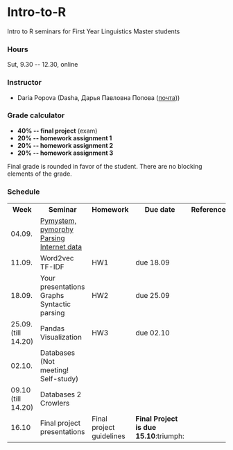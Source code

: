 # Intro-to-R

Intro to R seminars for First Year Linguistics Master students

### Hours

Sut, 9.30 -- 12.30, online

### Instructor
* Daria Popova (Dasha, Дарья Павловна Попова ([почта](mailto:daschapopowa@gmail.com)))

### Grade calculator
* **40% -- final project** (exam)
* **20% -- homework assignment 1** 
* **20% -- homework assignment 2** 
* **20% -- homework assignment 3** 

Final grade is rounded in favor of the student. There are no blocking elements of the grade.

### Schedule
<table>
  <tr>
    <th>Week</th>
    <th>Seminar</th>
    <th>Homework</th>
    <th>Due date</th>
    <th>Reference</th>
  </tr>
   <tr>
    <td>04.09.</td>
    <td><a href="https://github.com/dashapopova/Data-Analysis-Python-II/blob/main/03.09/PPSem1.ipynb">Pymystem, pymorphy</a><br>
    <a href="https://github.com/dashapopova/Data-Analysis-Python-II/blob/main/03.09/PPSem2.ipynb">Parsing Internet data</a></td>
    <td></td>
    <td></td>
    <td>
    </td>
  </tr>
  <tr>
    <td>11.09.</td>
    <td>Word2vec<br>
      TF-IDF
    </td>
    <td>HW1</td>
    <td>due 18.09</td>
    <td>
    </td>
  </tr>
    <td>18.09.</td>
    <td>Your presentations<br>
       Graphs<br>
      Syntactic parsing</td>
    <td>HW2</td>
    <td>due 25.09</td>
    <td></td>
   </tr>
    <tr>
    <td>25.09. (till 14.20)</td>
    <td>Pandas<br>
      Visualization</td>
    <td>HW3</td>
    <td>due 02.10</td>
    <td>
  </td>
  </tr>
    <tr>
    <td>02.10.</td>
    <td>Databases (Not meeting! Self-study)
  </td>
    <td></td>
    <td></td>
    <td></td>
  </tr>
    <tr>
    <td>09.10 (till 14.20)</td>
    <td>
     Databases 2 <br>
     Crowlers
  </td>
    <td></td>
  <td></td>
    <td></td>
  </tr>
    <tr>
    <td>16.10</td>
    <td>
      Final project presentations
  </td>
    <td>Final project guidelines</td>
    <td><b>Final Project is due 15.10</b>:triumph:</td>
    <td></td>
  </tr>
  </tr>
</table>

